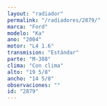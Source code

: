 ```yaml
---
layout: "radiador"
permalink: "/radiadores/2879/"
marca: "Ford"
modelo: "Ka"
ano: "2004"
motor: "L4 1.6"
transmision: "Estándar"
parte: "M-388"
clima: "Con clima"
alto: "19 5/8"
ancho: "14 5/8"
observaciones: ""
id: "2879"
---
```



